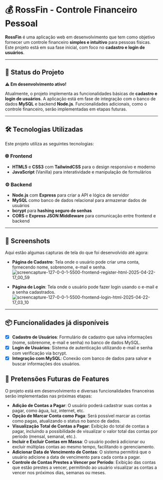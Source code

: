 # 💰 RossFin - Controle Financeiro Pessoal

**RossFin** é uma aplicação web em desenvolvimento que tem como objetivo fornecer um controle financeiro **simples e intuitivo** para pessoas físicas. Este projeto está em sua fase inicial, com foco no **cadastro e login de usuários**.

---

## 🚧 Status do Projeto

**⚠️ Em desenvolvimento ativo!**

Atualmente, o projeto implementa as funcionalidades básicas de **cadastro e login de usuários**. A aplicação está em fase de integração com o banco de dados **MySQL** e backend **Node.js**. Funcionalidades adicionais, como o controle financeiro, serão implementadas em etapas futuras.

---

## 🛠️ Tecnologias Utilizadas

Este projeto utiliza as seguintes tecnologias:

### 🌐 Frontend
- **HTML5** e **CSS3** com **TailwindCSS** para o design responsivo e moderno
- **JavaScript** (Vanilla) para interatividade e manipulação de formulários

### ⚙️ Backend
- **Node.js** com **Express** para criar a API e lógica de servidor
- **MySQL** como banco de dados relacional para armazenar dados de usuários
- **bcrypt** para **hashing seguro de senhas**
- **CORS** e **Express JSON Middleware** para comunicação entre frontend e backend

---

## 📸 Screenshots

Aqui estão algumas capturas de tela do que foi desenvolvido até agora:

- **Página de Cadastro**: Tela onde o usuário pode criar uma conta, fornecendo nome, sobrenome, e-mail e senha.
![screencapture-127-0-0-1-5500-frontend-register-html-2025-04-22-17_00_59](https://github.com/user-attachments/assets/e43adff0-5f6d-437c-9803-8a77a00e3514)

- **Página de Login**: Tela onde o usuário pode fazer login usando o e-mail e a senha cadastrados.
![screencapture-127-0-0-1-5500-frontend-login-html-2025-04-22-17_03_10](https://github.com/user-attachments/assets/f284d5d7-cb95-4d60-b2ff-500900fd2e3a)

---

## 📦 Funcionalidades já disponíveis

- [x] **Cadastro de Usuários**: Formulário de cadastro que salva informações (nome, sobrenome, e-mail e senha) no banco de dados MySQL.
- [x] **Login de Usuários**: Sistema de autenticação utilizando e-mail e senha com verificação via bcrypt.
- [x] **Integração com MySQL**: Conexão com banco de dados para salvar e buscar informações dos usuários.

## 🚀 Pretensões Futuras de Features

O projeto está em desenvolvimento e diversas funcionalidades financeiras serão implementadas nas próximas etapas:

- **Adição de Contas a Pagar**: O usuário poderá cadastrar suas contas a pagar, como água, luz, internet, etc.
- **Opção de Marcar Conta como Paga**: Será possível marcar as contas como pagas, atualizando o status no banco de dados.
- **Visualização Total de Contas a Pagar**: Exibição do total de contas a pagar, incluindo a possibilidade de visualizar o valor total das contas por período (mensal, semanal, etc.).
- **Incluir e Excluir Contas em Massa**: O usuário poderá adicionar ou excluir múltiplas contas ao mesmo tempo, facilitando o gerenciamento.
- **Adicionar Data de Vencimento de Contas**: O sistema permitirá que o usuário adicione a data de vencimento para cada conta a pagar.
- **Controle de Contas Prestes a Vencer por Período**: Exibição das contas que estão prestes a vencer, permitindo ao usuário visualizar as contas a vencer nos próximos dias, semanas ou meses.
